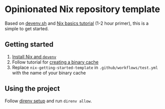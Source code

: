 # Opinionated Nix repository template

Based on [devenv.sh](https://devenv.sh) and [Nix basics tutorial](https://nix.dev/tutorials/nix-language) (1-2 hour primer),
this is a simple to get started.

## Getting started

1. [Install Nix and ``devenv``](https://devenv.sh/getting-started/)
1. Follow tutorial for [creating a binary cache](https://nix.dev/tutorials/nixos/continuous-integration-github-actions)
2. Replace ``nix-getting-started-template`` in ``.github/workflows/test.yml`` with the name of your binary cache

## Using the project

Follow [direnv setup](https://devenv.sh/automatic-shell-activation/) and run `direnv allow`.
